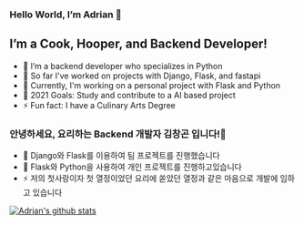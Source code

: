 ### Hello World, I’m Adrian 👋
## I’m a Cook, Hooper, and Backend Developer!
- 🔭 I’m a backend developer who specializes in Python
- 👯 So far I've worked on projects with Django, Flask, and fastapi
- 🌱 Currently, I'm working on a personal project with Flask and Python
- 🥅 2021 Goals: Study and contribute to a AI based project
- ⚡ Fun fact: I have a Culinary Arts Degree

### 안녕하세요, 요리하는 Backend 개발자 김창곤 입니다!👋
- 👯 Django와 Flask를 이용하여 팀 프로젝트를 진행했습니다
- 🌱 Flask와 Python을 사용하여 개인 프로젝트를 진행하고있습니다
- ⚡ 저의 첫사랑이자 첫 열정이었던 요리에 쏟았던 열정과 같은 마음으로 개발에 임하고 있습니다

[![Adrian's github stats](https://github-readme-stats.vercel.app/api?username=adriankim18)](https://github.com/anuraghazra/github-readme-stats?count_private=true)
